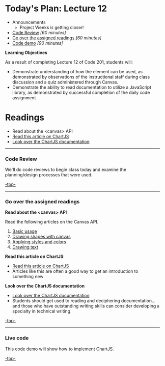 <a id="top"></a>
# Today's Plan: Lecture 12

- Announcements
  - Project Weeks is getting closer!
- [Code Review](#codereview) *[60 minutes]*
- [Go over the assigned readings](#readings) *[60 minutes]*
- [Code demo](#code) *[90 minutes]*

**Learning Objectives**

As a result of completing Lecture 12 of Code 201, students will:
- Demonstrate understanding of how the <canvas> element can be used, as demonstrated by observations of the instructional staff during class discussion and a quiz administered through Canvas.
- Demonstrate the ability to read documentation to utilize a JavaScript library, as demonstrated by successful completion of the daily code assignment

# Readings

- Read about the \<canvas\> API
- [Read this article on ChartJS](http://www.webdesignerdepot.com/2013/11/easily-create-stunning-animated-charts-with-chart-js/)
- [Look over the ChartJS documentation](http://www.chartjs.org/docs/)

---

<a id="codereview"></a>
### Code Review

We'll do code reviews to begin class today and examine the planning/design processes that were used.

[-top-](#top)

---

<a id="readings"></a>
### Go over the assigned readings

**Read about the \<canvas\> API**

Read the following articles on the Canvas API.

1. [Basic usage](https://developer.mozilla.org/en-US/docs/Web/API/Canvas_API/Tutorial/Basic_usage)
2. [Drawing shapes with canvas](https://developer.mozilla.org/en-US/docs/Web/API/Canvas_API/Tutorial/Drawing_shapes)
3. [Applying styles and colors](https://developer.mozilla.org/en-US/docs/Web/API/Canvas_API/Tutorial/Applying_styles_and_colors)
4. [Drawing text](https://developer.mozilla.org/en-US/docs/Web/API/Canvas_API/Tutorial/Drawing_text)

**Read this article on ChartJS**

- [Read this article on ChartJS](http://www.webdesignerdepot.com/2013/11/easily-create-stunning-animated-charts-with-chart-js/)
- Articles like this are often a good way to get an introduction to something new

**Look over the ChartJS documentation**

- [Look over the ChartJS documentation](http://www.chartjs.org/docs/)
- Students should get used to reading and deciphering documentation... and those who have outstanding writing skills can consider developing a specialty in technical writing.

[-top-](#top)

---

<a id="code"></a>
### Live code

This code demo will show how to implement ChartJS.

[-top-](#top)